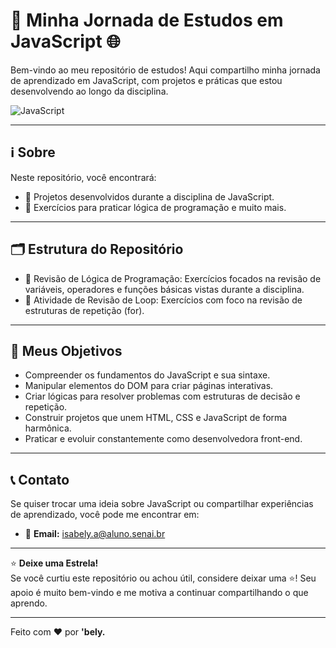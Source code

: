 # 🚀 Minha Jornada de Estudos em JavaScript 🌐

Bem-vindo ao meu repositório de estudos! Aqui compartilho minha jornada de aprendizado em JavaScript, com projetos e práticas que estou desenvolvendo ao longo da disciplina.

![JavaScript](https://img.shields.io/badge/javascript-%23323330.svg?style=for-the-badge&logo=javascript&logoColor=%23F7DF1E)

---

## ℹ️ Sobre

Neste repositório, você encontrará:

- 🧩 Projetos desenvolvidos durante a disciplina de JavaScript.
- 🧠 Exercícios para praticar lógica de programação e muito mais.

---

## 🗂️ Estrutura do Repositório

- 📁 Revisão de Lógica de Programação: Exercícios focados na revisão de variáveis, operadores e funções básicas vistas durante a disciplina.
- 📁 Atividade de Revisão de Loop: Exercícios com foco na revisão de estruturas de repetição (for).

---

## 🎯 Meus Objetivos

- Compreender os fundamentos do JavaScript e sua sintaxe.
- Manipular elementos do DOM para criar páginas interativas.
- Criar lógicas para resolver problemas com estruturas de decisão e repetição.
- Construir projetos que unem HTML, CSS e JavaScript de forma harmônica.
- Praticar e evoluir constantemente como desenvolvedora front-end.

---

## 📞 Contato

Se quiser trocar uma ideia sobre JavaScript ou compartilhar experiências de aprendizado, você pode me encontrar em:

- 📧 **Email:** isabely.a@aluno.senai.br

---

⭐ **Deixe uma Estrela!**  
Se você curtiu este repositório ou achou útil, considere deixar uma ⭐! Seu apoio é muito bem-vindo e me motiva a continuar compartilhando o que aprendo.

---

Feito com ❤️ por **'bely.**
